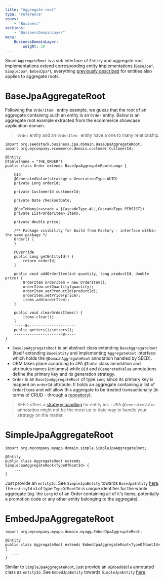 ```yaml
---
title: "Aggregate root"
type: "reference"
zones:
    - "Business"
sections:
    - "BusinessDomainLayer"
menu:
    BusinessDomainLayer:
        weight: 30
---
```


Since `AggregateRoot` is a sub interface of `Entity` and aggregate root implementations extend corresponding entity 
implementations (`BaseJpa*`, `SimpleJpa*`, `EmbedJpa*`), everything 
[previously described](#!/business-doc/hands-on-domain/entity#basejpaentity) for entities also applies to aggregate roots.

# BaseJpaAggregateRoot

Following the `OrderItem ` entity example, we guess that the root of an aggregate containing such an entity is an `Order`
entity. Below is an aggregate root example extracted from the ecommerce showcase application domain. 

> `Order` entity and an `OrderItem ` entity have a one to many relationship.

```
import org.seedstack.business.jpa.domain.BaseJpaAggregateRoot;
import org.mycompany.ecommerce.domain.customer.CustomerId;

@Entity
@Table(name = "THE_ORDER")
public class Order extends BaseJpaAggregateRoot<Long> {

    @Id
    @GeneratedValue(strategy = GenerationType.AUTO)
    private Long orderId;
    
    private CustomerId customerId;
    
    private Date checkoutDate;
    
    @OneToMany(cascade = {CascadeType.ALL,CascadeType.PERSIST})
    private List<OrderItem> items;
    
    private double price;

    /** Package visibility for build from Factory - interface within the same package */
    Order() {
    }
    
    @Override
    public Long getEntityId() {
        return orderId;
    }
  
    public void addOrderItem(int quantity, long productId, double price) {
        OrderItem orderItem = new OrderItem();
        orderItem.setQuantity(quantity);
        orderItem.setProductId(productId);
        orderItem.setPrice(price);
        items.add(orderItem);
    }
    
    public void clearOrderItems() {
        items.clear();
    }
	-----8<---------------------
	public getters()/setters();
    --------------------->8-----    
}

```

- `BaseJpaAggregateRoot` is an abstract class extending `BaseAggregateRoot` (itself extending `BaseEntity` and 
implementing `AggregateRoot` interface which holds the `@DomainAggregateRoot` annotation handled by SEED). 
- ORM takes place according to JPA `@Table` class annotation and attributes names (columns) while `@Id` and 
`@GeneratedValue` annotations define the primary key and its generation strategy.
- `Order` is an `BaseJpaAggregateRoot` of type `Long` since its primary key is mapped on `orderId` attribute. 
It holds an aggregate containing a list of `OrderItem`s and will allow this aggregate to be treated transactionally 
(in terms of CRUD - through a [repository](#!/business-doc/hands-on-domain/repository)).

> SEED offers a [strategy handling](#!/business-doc/hands-on-domain/factory#entity-identity-management) for entity ids - JPA 
`@GeneratedValue` annotation might not be the most up to date way to handle your strategy on the matter.

# SimpleJpaAggregateRoot

```
import org.mycompany.myapp.domain.simple.SimpleJpaAggregateRoot;

@Entity
public class AggregateRoot extends SimpleJpaAggregateRoot<TypeOfRootId> {
    ...
}
```

Just provide an `entityId`. See `SimpleJpaEntity` towards `BaseJpaEntity` [here](#!/business-doc/hands-on-domain/entity#simplejpaentity).
The `entityId` id of type `TypeOfRootId` is unique identifier for the whole aggregate (eg. the `Long` id of an Order 
containing all of it's items, potentially a promotion code or any other entity belonging to the aggregate).

# EmbedJpaAggregateRoot

```
import org.mycompany.myapp.domain.myagg.EmbedJpaAggregateRoot;

@Entity
public class AggregateRoot extends EmbedJpaAggregateRoot<TypeOfRootId> {
   ...
}
```

Similar to `SimpleJpaAggregateRoot`, just provide an `@Embeddable` annotated class as `entityId`. 
See `EmbedJpaEntity` towards `SimpleJpaEntity` [here](#!/business-doc/hands-on-domain/entity#embedjpaentity).
